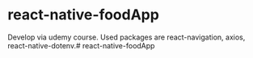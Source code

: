 # react-native-foodApp

Develop via udemy course.
Used packages are react-navigation, axios, react-native-dotenv.# react-native-foodApp
